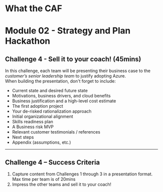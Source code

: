 # What the CAF

# Module 02 - Strategy and Plan Hackathon

## Challenge 4 - Sell it to your coach! (45mins)

In this challenge, each team will be presenting their business case to the *customer’s senior leadership team* to justify adopting Azure.  
When building the presentation, don't forget to include:

- Current state and desired future state
- Motivations, business drivers, and cloud benefits
- Business justification and a high-level cost estimate
- The first adoption project
- Your de-risked rationalization approach
- Initial organizational alignment
- Skills readiness plan
- A Business risk MVP
- Relevant customer testimonials / references
- Next steps
- Appendix (assumptions, etc.)

---

## Challenge 4 – Success Criteria

1. Capture content from Challenges 1 through 3 in a presentation format. Max time per team is of 20mins
2. Impress the other teams and sell it to your coach!
